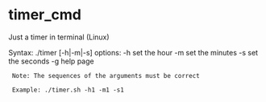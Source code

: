 # timer_cmd
Just a timer in terminal (Linux)

Syntax: ./timer [-h|-m|-s] 
     options:
     -h   set the hour
     -m   set the minutes
     -s   set the seconds
     -g   help page
       
     Note: The sequences of the arguments must be correct
       
     Example: ./timer.sh -h1 -m1 -s1  
